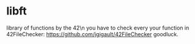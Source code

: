 # libft
library of functions by the 42\n
you have to check every your function in 42FileChecker: https://github.com/jgigault/42FileChecker
goodluck.
